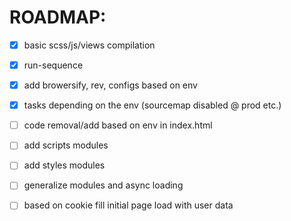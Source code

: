 # ROADMAP:
  - [X] basic scss/js/views compilation
  - [X] run-sequence
  - [X] add browersify, rev, configs based on env
  - [X] tasks depending on the env (sourcemap disabled @ prod etc.)
  - [ ] code removal/add based on env in index.html
  - [ ] add scripts modules
  - [ ] add styles modules
  - [ ] generalize modules and async loading
  - [ ] based on cookie fill initial page load with user data

